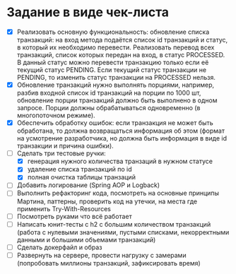 # Задание в виде чек-листа
- [X] Реализовать основную функциональность: обновление списка транзакций: на вход метода подаётся список id транзакций и статус, в который их необходимо перевести. Реализовать перевод всех транзакций, список которых передан на вход, в статус PROCESSED. В данный статус можно перевести транзакцию только если её текущий статус PENDING. Если текущий статус транзакции не PENDING, то изменить статус транзакции на PROCESSED нельзя.
- [X] Обновление транзакций нужно выполнять порциями, например, разбив входной список id транзакций на порции по 1000 шт, обновление порции транзакций должно быть выполнено в одном запросе. Порции должны обрабатываться одновременно (в многопоточном режиме).
- [X] Обеспечить обработку ошибок: если транзакция не может быть обработана, то должна возвращаться информация об этом (формат на усмотрение разработчика, но должна быть информация в виде id транзакции и причина ошибки).
- [ ] Сделать три тестовые ручки:
  - [X] генерация нужного количества транзаций в нужном статусе
  - [X] удаление списка транзакций по id
  - [X] полная очистка таблицы транзаций
- [ ] Добавить логирование (Spring AOP и Logback)
- [ ] Выполнить рефакторинг кода, посмотреть на основные принципы Мартина, паттерны, проверить код на утечки, на места где применить Try-With-Resources
- [ ] Посмотреть руками что всё работает
- [ ] Написать юнит-тесты с h2 с большим количеством транзакций (работа с нулевыми значениями, пустыми списками, некорректными данными и большими объемами транзакций) 
- [ ] Сделать докерфайл и образ
- [ ] Развернуть на сервере, провести нагрузку с замерами (попробовать миллионы транзакций, зафиксировать время)